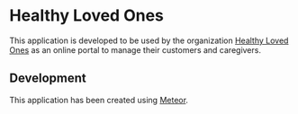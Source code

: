 Healthy Loved Ones
===

This application is developed to be used by the organization [Healthy Loved Ones](https://www.healthylovedones.com) as an online portal to manage their customers and caregivers.

Development
---

This application has been created using [Meteor](https://www.meteor.com).
